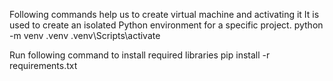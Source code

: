 Following commands help us to create virtual machine and activating it
It is used to create an isolated Python environment for a specific project.
python -m venv .venv
.venv\\Scripts\\activate

Run following command to install required libraries
pip install -r requirements.txt

